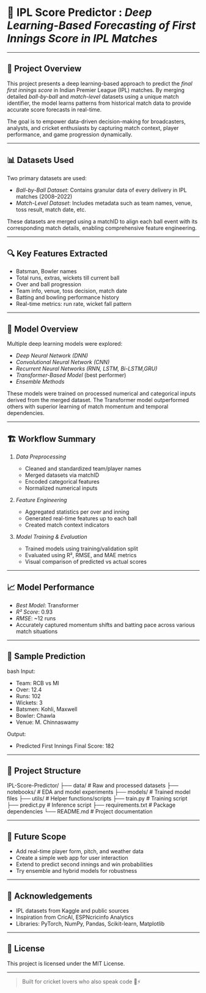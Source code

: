 # 🏏 IPL Score Predictor : *Deep Learning-Based Forecasting of First Innings Score in IPL Matches*

---

## 📌 Project Overview

This project presents a deep learning-based approach to predict the *final first innings score* in Indian Premier League (IPL) matches. By merging detailed *ball-by-ball* and *match-level* datasets using a unique match identifier, the model learns patterns from historical match data to provide accurate score forecasts in real-time.

The goal is to empower data-driven decision-making for broadcasters, analysts, and cricket enthusiasts by capturing match context, player performance, and game progression dynamically.

---

## 📊 Datasets Used

Two primary datasets are used:

- *Ball-by-Ball Dataset*: Contains granular data of every delivery in IPL matches (2008–2022)
- *Match-Level Dataset*: Includes metadata such as team names, venue, toss result, match date, etc.

These datasets are merged using a matchID to align each ball event with its corresponding match details, enabling comprehensive feature engineering.

---

## 🔍 Key Features Extracted

- Batsman, Bowler names  
- Total runs, extras, wickets till current ball  
- Over and ball progression  
- Team info, venue, toss decision, match date  
- Batting and bowling performance history  
- Real-time metrics: run rate, wicket fall pattern

---

## 🧠 Model Overview

Multiple deep learning models were explored:

- *Deep Neural Network (DNN)*
- *Convolutional Neural Network (CNN)*
- *Recurrent Neural Networks (RNN, LSTM, Bi-LSTM,GRU)*
- *Transformer-Based Model* (best performer)
- *Ensemble Methods*

These models were trained on processed numerical and categorical inputs derived from the merged dataset. The Transformer model outperformed others with superior learning of match momentum and temporal dependencies.

---

## 🏗️ Workflow Summary

1. *Data Preprocessing*
   - Cleaned and standardized team/player names
   - Merged datasets via matchID
   - Encoded categorical features
   - Normalized numerical inputs

2. *Feature Engineering*
   - Aggregated statistics per over and inning
   - Generated real-time features up to each ball
   - Created match context indicators

3. *Model Training & Evaluation*
   - Trained models using training/validation split
   - Evaluated using R², RMSE, and MAE metrics
   - Visual comparison of predicted vs actual scores

---

## 📈 Model Performance

- *Best Model*: Transformer  
- *R² Score*: 0.93  
- *RMSE*: ~12 runs  
- Accurately captured momentum shifts and batting pace across various match situations

---

## 🧪 Sample Prediction

bash
Input:
- Team: RCB vs MI
- Over: 12.4
- Runs: 102
- Wickets: 3
- Batsmen: Kohli, Maxwell
- Bowler: Chawla
- Venue: M. Chinnaswamy

Output:
- Predicted First Innings Final Score: 182


---

## 📂 Project Structure


IPL-Score-Predictor/
├── data/              # Raw and processed datasets
├── notebooks/         # EDA and model experiments
├── models/            # Trained model files
├── utils/             # Helper functions/scripts
├── train.py           # Training script
├── predict.py         # Inference script
├── requirements.txt   # Package dependencies
└── README.md          # Project documentation


---

## 🔮 Future Scope

- Add real-time player form, pitch, and weather data
- Create a simple web app for user interaction
- Extend to predict second innings and win probabilities
- Try ensemble and hybrid models for robustness

---

## 🙌 Acknowledgements

- IPL datasets from Kaggle and public sources  
- Inspiration from CricAI, ESPNcricinfo Analytics  
- Libraries: PyTorch, NumPy, Pandas, Scikit-learn, Matplotlib

---

## 📜 License

This project is licensed under the MIT License.

---

> Built for cricket lovers who also speak code 🧠⚡
